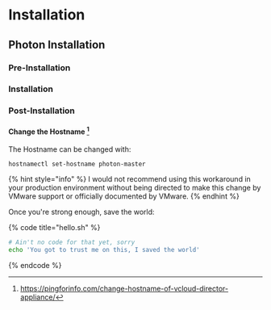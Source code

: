 # Installation

## Photon Installation

### Pre-Installation

### Installation

### Post-Installation

#### Change the Hostname [^1]



The Hostname can be changed with:
```
hostnamectl set-hostname photon-master
```

{% hint style="info" %}
I would not recommend using this workaround in your production environment without being directed to make this change by VMware support or officially documented by VMware.
{% endhint %}

Once you're strong enough, save the world:

{% code title="hello.sh" %}
```bash
# Ain't no code for that yet, sorry
echo 'You got to trust me on this, I saved the world'
```
{% endcode %}



[^1]: https://pingforinfo.com/change-hostname-of-vcloud-director-appliance/
